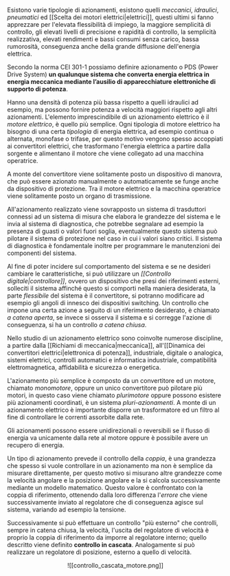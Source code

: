 Esistono varie tipologie di azionamenti, esistono quelli *meccanici*, *idraulici*, *pneumatici* ed [[Scelta dei motori elettrici|elettrici]], questi ultimi si fanno apprezzare per l'elevata flessibilità di impiego, la maggiore semplicità di controllo, gli elevati livelli di precisione e rapidità di controllo, la semplicità realizzativa, elevati rendimenti e bassi consumi senza carico, bassa rumorosità, conseguenza anche della grande diffusione dell'energia elettrica.

Secondo la norma CEI 301-1 possiamo definire azionamento o PDS (Power Drive System) **un qualunque sistema che converta energia elettrica in energia meccanica mediante l’ausilio di apparecchiature elettroniche di supporto di potenza**.

Hanno una densità di potenza più bassa rispetto a quelli idraulici ad esempio, ma possono fornire potenza a velocità maggiori rispetto agli altri azionamenti.
L'elemento imprescindibile di un azionamento elettrico è il *motore elettrico*, è quello più semplice. Ogni tipologia di motore elettrico ha bisogno di una certa *tipologia* di energia elettrica, ad esempio continua o alternata, monofase o trifase, per questo motivo vengono spesso accoppiati ai convertitori elettrici, che trasformano l'energia elettrica a partire dalla sorgente e alimentano il motore che viene collegato ad una macchina operatrice.

A monte del convertitore viene solitamente posto un dispositivo di manovra, che può essere azionato manualmente o automaticamente se funge anche da dispositivo di protezione.
Tra il motore elettrico e la macchina operatrice viene solitamente posto un organo di trasmissione.

All'azionamento realizzato viene sovrapposto un sistema di trasduttori connessi ad un sistema di misura che elabora le grandezze del sistema e le invia al sistema di diagnostica, che potrebbe segnalare ad esempio la presenza di guasti o valori fuori soglia, eventualmente questo sistema può pilotare il sistema di protezione nel caso in cui i valori siano critici.
Il sistema di diagnostica è fondamentale inoltre per programmare le manutenzioni dei componenti del sistema.

Al fine di poter incidere sul comportamento del sistema e se ne desideri cambiare le caratteristiche, si può utilizzare un *[[Controllo digitale|controllore]]*, ovvero un dispositivo che presi dei riferimenti esterni, solleciti il sistema affinché questo si comporti nella maniera desiderata, la parte *flessibile* del sistema è il convertitore, si potranno modificare ad esempio gli angoli di innesco dei dispositivi switching.
Un controllo che impone una certa azione a seguito di un riferimento desiderato, è chiamato *a catena aperta*, se invece si osserva il sistema e si corregge l'azione di conseguenza, si ha un controllo *a catena chiusa*.

Nello studio di un azionamento elettrico sono coinvolte numerose discipline, a partire dalla [[Richiami di meccanica|meccanica]], all'[[Dinamica dei convertitori elettrici|elettronica di potenza]], industriale, digitale o analogica, sistemi elettrici, controlli automatici e informatica industriale, compatibilità elettromagnetica, affidabilità e sicurezza o energetica.

L'azionamento più semplice è composto da un convertitore ed un motore, chiamato *monomotore*, oppure un unico convertitore può pilotare più motori, in questo caso viene chiamato *plurimotore* oppure possono esistere più azionamenti coordinati, è un sistema *pluri-azionamenti*. A monte di un azionamento elettrico è importante disporre un trasformatore ed un filtro al fine di controllare le correnti assorbite dalla rete.

Gli azionamenti possono essere unidirezionali o reversibili se il flusso di energia va unicamente dalla rete al motore oppure è possibile avere un recupero di energia.

Un tipo di azionamento prevede il controllo della *coppia*, è una grandezza che spesso si vuole controllare in un azionamento ma non è semplice da misurare direttamente, per questo motivo si misurano altre grandezze come la velocità angolare e la posizione angolare e la si calcola successivamente mediante un modello matematico. Questo valore è confrontato con la coppia di riferimento, ottenendo dalla loro differenza l'*errore* che viene successivamente inviato al regolatore che di conseguenza agisce sul sistema, variando ad esempio la tensione.

Successivamente si può effettuare un controllo "più esterno" che controlli, sempre in catena chiusa, la velocità, l'uscita del regolatore di velocità è proprio la coppia di riferimento da imporre al regolatore interno; quello descritto viene definito **controllo in cascata**.
Analogamente si può realizzare un regolatore di posizione, esterno a quello di velocità.

<center>

![[controllo_cascata_motore.png]]

</center>
